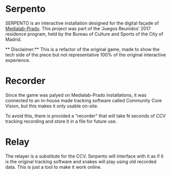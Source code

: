 # Serpento

SERPENTO is an interactive installation designed for the digital façade of [Medialab-Prado](https://www.medialab-prado.es/). This project was part of the ‘Juegos Reunidos’ 2017 residence program, held by the Bureau of Culture and Sports of the City of Madrid.

** Disclaimer:**  This is a refactor of the original game, made to show the tech side of the piece but not representative 100% of the original interactive experience.

# Recorder

Since the game was palyed on Medialab-Prado installations, it was connected to an in-house made tracking software called Community Core Vision, but this makes it only usable on-site.

To avoid this, there is provided a "recorder" that will take N seconds of CCV tracking recording and store it in a file for future use.

# Relay

The relayer is a substitute for the CCV. Serpento will interface with it as if it is the original tracking software and snakes will play using old recorded data. This is just a tool to make it work online.
